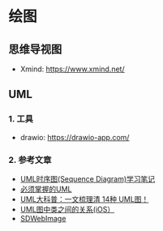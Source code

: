 # 绘图

## 思维导视图

- Xmind: https://www.xmind.net/

## UML

### 1. 工具

 - drawio: https://drawio-app.com/

### 2. 参考文章
 - [UML时序图(Sequence Diagram)学习笔记](https://blog.csdn.net/fly_zxy/article/details/80911942)
 - [必须掌握的UML](https://zhuanlan.zhihu.com/p/102337993)
 - [UML大科普：一文梳理清 14种 UML图！](https://www.yinxiang.com/everhub/note/d2f91fe6-22bc-4d73-a15a-9b0d28e19326)
 - [UML图中类之间的关系(iOS）](https://www.jianshu.com/p/5ed7bd509de5)
 - [SDWebImage](https://github.com/SDWebImage/SDWebImage#architecture)